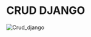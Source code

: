 # CRUD DJANGO

![Crud_django](https://user-images.githubusercontent.com/91089468/139219786-7343e5e8-83b6-4490-bf07-d0cdd8fe5760.png)
